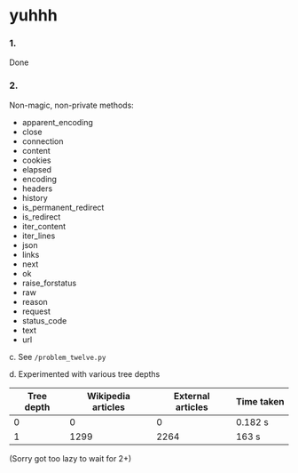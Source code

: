 # yuhhh

### 1. 

Done

### 2. 

Non-magic, non-private methods:
* apparent_encoding
* close
* connection
* content
* cookies
* elapsed
* encoding
* headers
* history
* is_permanent_redirect
* is_redirect
* iter_content
* iter_lines
* json
* links
* next
* ok
* raise_forstatus
* raw
* reason
* request
* status_code
* text
* url

c. See `/problem_twelve.py`

d. Experimented with various tree depths

| Tree depth | Wikipedia articles | External articles | Time taken |
| --- | --- | --- | --- |
| 0 | 0 | 0 | 0.182 s |
| 1 | 1299 | 2264 | 163 s|

(Sorry got too lazy to wait for 2+)